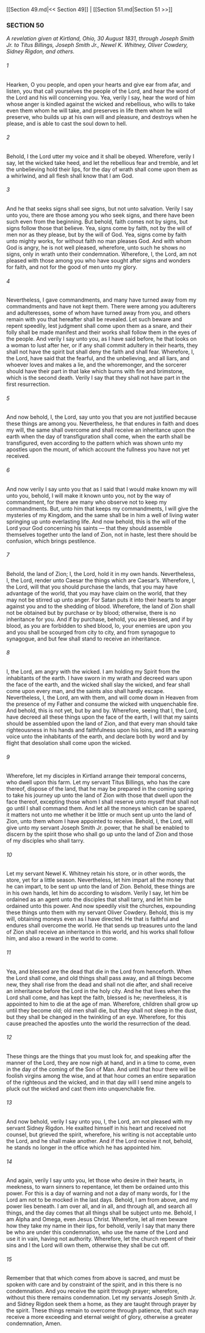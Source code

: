 [[Section 49.md|<< Section 49]]  |  [[Section 51.md|Section 51 >>]]

### SECTION 50

*A revelation given at Kirtland, Ohio, 30 August 1831, through Joseph Smith Jr. to Titus Billings, Joseph Smith Jr., Newel K. Whitney, Oliver Cowdery, Sidney Rigdon, and others.*

###### 1
Hearken, O you people, and open your hearts and give ear from afar, and listen, you that call yourselves the people of the Lord, and hear the word of the Lord and his will concerning you. Yea, verily I say, hear the word of him whose anger is kindled against the wicked and rebellious, who wills to take even them whom he will take, and preserves in life them whom he will preserve, who builds up at his own will and pleasure, and destroys when he please, and is able to cast the soul down to hell.

###### 2
Behold, I the Lord utter my voice and it shall be obeyed. Wherefore, verily I say, let the wicked take heed, and let the rebellious fear and tremble, and let the unbelieving hold their lips, for the day of wrath shall come upon them as a whirlwind, and all flesh shall know that I am God.

###### 3
And he that seeks signs shall see signs, but not unto salvation. Verily I say unto you, there are those among you who seek signs, and there have been such even from the beginning. But behold, faith comes not by signs, but signs follow those that believe. Yea, signs come by faith, not by the will of men nor as they please, but by the will of God. Yea, signs come by faith unto mighty works, for without faith no man pleases God. And with whom God is angry, he is not well pleased, wherefore, unto such he shows no signs, only in wrath unto their condemnation. Wherefore, I, the Lord, am not pleased with those among you who have sought after signs and wonders for faith, and not for the good of men unto my glory.

###### 4
Nevertheless, I gave commandments, and many have turned away from my commandments and have not kept them. There were among you adulterers and adulteresses, some of whom have turned away from you, and others remain with you that hereafter shall be revealed. Let such beware and repent speedily, lest judgment shall come upon them as a snare, and their folly shall be made manifest and their works shall follow them in the eyes of the people. And verily I say unto you, as I have said before, he that looks on a woman to lust after her, or if any shall commit adultery in their hearts, they shall not have the spirit but shall deny the faith and shall fear. Wherefore, I, the Lord, have said that the fearful, and the unbelieving, and all liars, and whoever loves and makes a lie, and the whoremonger, and the sorcerer should have their part in that lake which burns with fire and brimstone, which is the second death. Verily I say that they shall not have part in the first resurrection.

###### 5
And now behold, I, the Lord, say unto you that you are not justified because these things are among you. Nevertheless, he that endures in faith and does my will, the same shall overcome and shall receive an inheritance upon the earth when the day of transfiguration shall come, when the earth shall be transfigured, even according to the pattern which was shown unto my apostles upon the mount, of which account the fullness you have not yet received.

###### 6
And now verily I say unto you that as I said that I would make known my will unto you, behold, I will make it known unto you, not by the way of commandment, for there are many who observe not to keep my commandments. But, unto him that keeps my commandments, I will give the mysteries of my Kingdom, and the same shall be in him a well of living water springing up unto everlasting life. And now behold, this is the will of the Lord your God concerning his saints — that they should assemble themselves together unto the land of Zion, not in haste, lest there should be confusion, which brings pestilence.

###### 7
Behold, the land of Zion; I, the Lord, hold it in my own hands. Nevertheless, I, the Lord, render unto Caesar the things which are Caesar’s. Wherefore, I, the Lord, will that you should purchase the lands, that you may have advantage of the world, that you may have claim on the world, that they may not be stirred up unto anger. For Satan puts it into their hearts to anger against you and to the shedding of blood. Wherefore, the land of Zion shall not be obtained but by purchase or by blood; otherwise, there is no inheritance for you. And if by purchase, behold, you are blessed, and if by blood, as you are forbidden to shed blood, lo, your enemies are upon you and you shall be scourged from city to city, and from synagogue to synagogue, and but few shall stand to receive an inheritance.

###### 8
I, the Lord, am angry with the wicked. I am holding my Spirit from the inhabitants of the earth. I have sworn in my wrath and decreed wars upon the face of the earth, and the wicked shall slay the wicked, and fear shall come upon every man, and the saints also shall hardly escape. Nevertheless, I, the Lord, am with them, and will come down in Heaven from the presence of my Father and consume the wicked with unquenchable fire. And behold, this is not yet, but by and by. Wherefore, seeing that I, the Lord, have decreed all these things upon the face of the earth, I will that my saints should be assembled upon the land of Zion, and that every man should take righteousness in his hands and faithfulness upon his loins, and lift a warning voice unto the inhabitants of the earth, and declare both by word and by flight that desolation shall come upon the wicked.

###### 9
Wherefore, let my disciples in Kirtland arrange their temporal concerns, who dwell upon this farm. Let my servant Titus Billings, who has the care thereof, dispose of the land, that he may be prepared in the coming spring to take his journey up unto the land of Zion with those that dwell upon the face thereof, excepting those whom I shall reserve unto myself that shall not go until I shall command them. And let all the moneys which can be spared, it matters not unto me whether it be little or much sent up unto the land of Zion, unto them whom I have appointed to receive. Behold, I, the Lord, will give unto my servant Joseph Smith Jr. power, that he shall be enabled to discern by the spirit those who shall go up unto the land of Zion and those of my disciples who shall tarry.

###### 10
Let my servant Newel K. Whitney retain his store, or in other words, the store, yet for a little season. Nevertheless, let him impart all the money that he can impart, to be sent up unto the land of Zion. Behold, these things are in his own hands, let him do according to wisdom. Verily I say, let him be ordained as an agent unto the disciples that shall tarry, and let him be ordained unto this power. And now speedily visit the churches, expounding these things unto them with my servant Oliver Cowdery. Behold, this is my will, obtaining moneys even as I have directed. He that is faithful and endures shall overcome the world. He that sends up treasures unto the land of Zion shall receive an inheritance in this world, and his works shall follow him, and also a reward in the world to come.

###### 11
Yea, and blessed are the dead that die in the Lord from henceforth. When the Lord shall come, and old things shall pass away, and all things become new, they shall rise from the dead and shall not die after, and shall receive an inheritance before the Lord in the holy city. And he that lives when the Lord shall come, and has kept the faith, blessed is he; nevertheless, it is appointed to him to die at the age of man. Wherefore, children shall grow up until they become old; old men shall die, but they shall not sleep in the dust, but they shall be changed in the twinkling of an eye. Wherefore, for this cause preached the apostles unto the world the resurrection of the dead.

###### 12
These things are the things that you must look for, and speaking after the manner of the Lord, they are now nigh at hand, and in a time to come, even in the day of the coming of the Son of Man. And until that hour there will be foolish virgins among the wise, and at that hour comes an entire separation of the righteous and the wicked, and in that day will I send mine angels to pluck out the wicked and cast them into unquenchable fire.

###### 13
And now behold, verily I say unto you, I, the Lord, am not pleased with my servant Sidney Rigdon. He exalted himself in his heart and received not counsel, but grieved the spirit, wherefore, his writing is not acceptable unto the Lord, and he shall make another. And if the Lord receive it not, behold, he stands no longer in the office which he has appointed him.

###### 14
And again, verily I say unto you, let those who desire in their hearts, in meekness, to warn sinners to repentance, let them be ordained unto this power. For this is a day of warning and not a day of many words, for I the Lord am not to be mocked in the last days. Behold, I am from above, and my power lies beneath. I am over all, and in all, and through all, and search all things, and the day comes that all things shall be subject unto me. Behold, I am Alpha and Omega, even Jesus Christ. Wherefore, let all men beware how they take my name in their lips, for behold, verily I say that many there be who are under this condemnation, who use the name of the Lord and use it in vain, having not authority. Wherefore, let the church repent of their sins and I the Lord will own them, otherwise they shall be cut off.

###### 15
Remember that that which comes from above is sacred, and must be spoken with care and by constraint of the spirit, and in this there is no condemnation. And you receive the spirit through prayer; wherefore, without this there remains condemnation. Let my servants Joseph Smith Jr. and Sidney Rigdon seek them a home, as they are taught through prayer by the spirit. These things remain to overcome through patience, that such may receive a more exceeding and eternal weight of glory, otherwise a greater condemnation, Amen.